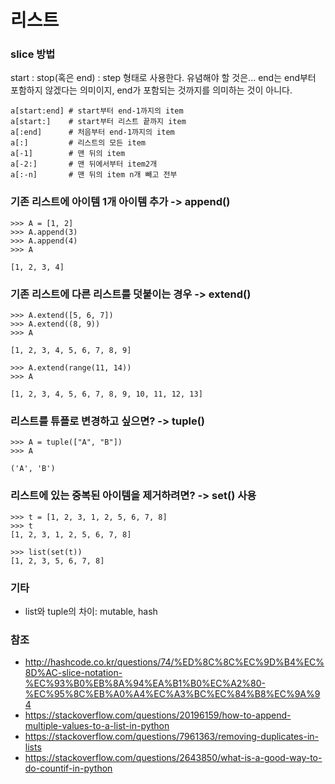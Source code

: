 # 리스트

### slice 방법
start : stop(혹은 end) : step 형태로 사용한다.
유념해야 할 것은... end는 end부터 포함하지 않겠다는 의미이지, end가 포함되는 것까지를 의미하는 것이 아니다.
```pythonregexp
a[start:end] # start부터 end-1까지의 item
a[start:]    # start부터 리스트 끝까지 item
a[:end]      # 처음부터 end-1까지의 item
a[:]         # 리스트의 모든 item
a[-1]        # 맨 뒤의 item
a[-2:]       # 맨 뒤에서부터 item2개
a[:-n]       # 맨 뒤의 item n개 빼고 전부
```

### 기존 리스트에 아이템 **1**개 아이템 추가 -> append()
```pythonregexp
>>> A = [1, 2]
>>> A.append(3)
>>> A.append(4)
>>> A

[1, 2, 3, 4]
```

### 기존 리스트에 다른 리스트를 덧붙이는 경우 -> extend()
```pythonregexp
>>> A.extend([5, 6, 7])
>>> A.extend((8, 9))
>>> A

[1, 2, 3, 4, 5, 6, 7, 8, 9]

>>> A.extend(range(11, 14))
>>> A

[1, 2, 3, 4, 5, 6, 7, 8, 9, 10, 11, 12, 13]
```

### 리스트를 튜플로 변경하고 싶으면? -> tuple()
```pythonregexp
>>> A = tuple(["A", "B"])
>>> A

('A', 'B')
```

### 리스트에 있는 중복된 아이템을 제거하려면? -> set() 사용
```pythonregexp
>>> t = [1, 2, 3, 1, 2, 5, 6, 7, 8]
>>> t
[1, 2, 3, 1, 2, 5, 6, 7, 8]

>>> list(set(t))
[1, 2, 3, 5, 6, 7, 8]
```

### 기타
* list와 tuple의 차이: mutable, hash

### 참조
* http://hashcode.co.kr/questions/74/%ED%8C%8C%EC%9D%B4%EC%8D%AC-slice-notation-%EC%93%B0%EB%8A%94%EA%B1%B0%EC%A2%80-%EC%95%8C%EB%A0%A4%EC%A3%BC%EC%84%B8%EC%9A%94
* https://stackoverflow.com/questions/20196159/how-to-append-multiple-values-to-a-list-in-python
* https://stackoverflow.com/questions/7961363/removing-duplicates-in-lists
* https://stackoverflow.com/questions/2643850/what-is-a-good-way-to-do-countif-in-python
